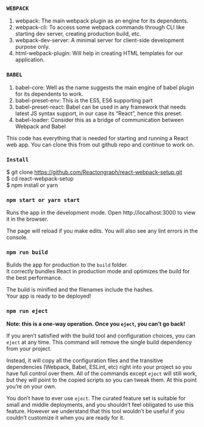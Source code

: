 ### `WEBPACK`
1) webpack: The main webpack plugin as an engine for its dependents.
2) webpack-cli: To access some webpack commands through CLI like starting dev server, creating production build, etc.
3) webpack-dev-server: A minimal server for client-side development purpose only.
4) html-webpack-plugin: Will help in creating HTML templates for our application.

### `BABEL`
1) babel-core: Well as the name suggests the main engine of babel plugin for its dependents to work.
2) babel-preset-env: This is the ES5, ES6 supporting part
3) babel-preset-react: Babel can be used in any framework that needs latest JS syntax support, in our case its “React”, hence this preset.
4) babel-loader: Consider this as a bridge of communication between Webpack and Babel

This code has everything that is needed for starting and running a React web app. You can clone this from out github repo and continue to work on.

### `Install`
$ git clone https://github.com/Reactongraph/react-webpack-setup.git<br>
$ cd react-webpack-setup<br>
$ npm install or yarn<br>

### `npm start or yarn start`
Runs the app in the development mode.
Open http://localhost:3000 to view it in the browser.

The page will reload if you make edits.
You will also see any lint errors in the console.

### `npm run build`

Builds the app for production to the `build` folder.<br>
It correctly bundles React in production mode and optimizes the build for the best performance.

The build is minified and the filenames include the hashes.<br>
Your app is ready to be deployed!

### `npm run eject`

**Note: this is a one-way operation. Once you `eject`, you can’t go back!**

If you aren’t satisfied with the build tool and configuration choices, you can `eject` at any time. This command will remove the single build dependency from your project.

Instead, it will copy all the configuration files and the transitive dependencies (Webpack, Babel, ESLint, etc) right into your project so you have full control over them. All of the commands except `eject` will still work, but they will point to the copied scripts so you can tweak them. At this point you’re on your own.

You don’t have to ever use `eject`. The curated feature set is suitable for small and middle deployments, and you shouldn’t feel obligated to use this feature. However we understand that this tool wouldn’t be useful if you couldn’t customize it when you are ready for it.